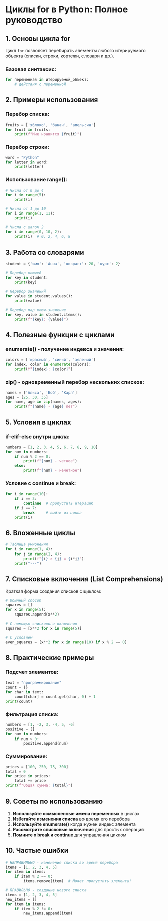 # Циклы for в Python: Полное руководство

## 1. Основы цикла for

Цикл `for` позволяет перебирать элементы любого итерируемого объекта (списки, строки, кортежи, словари и др.).

### Базовая синтаксис:
```python
for переменная in итерируемый_объект:
    # действия с переменной
```

## 2. Примеры использования

### Перебор списка:
```python
fruits = ['яблоко', 'банан', 'апельсин']
for fruit in fruits:
    print(f"Мне нравится {fruit}")
```

### Перебор строки:
```python
word = "Python"
for letter in word:
    print(letter)
```

### Использование range():
```python
# Числа от 0 до 4
for i in range(5):
    print(i)

# Числа от 1 до 10
for i in range(1, 11):
    print(i)

# Числа с шагом 2
for i in range(0, 10, 2):
    print(i)  # 0, 2, 4, 6, 8
```

## 3. Работа со словарями

```python
student = {'имя': 'Анна', 'возраст': 20, 'курс': 2}

# Перебор ключей
for key in student:
    print(key)

# Перебор значений
for value in student.values():
    print(value)

# Перебор пар ключ-значение
for key, value in student.items():
    print(f"{key}: {value}")
```

## 4. Полезные функции с циклами

### enumerate() - получение индекса и значения:
```python
colors = ['красный', 'синий', 'зеленый']
for index, color in enumerate(colors):
    print(f"{index}: {color}")
```

### zip() - одновременный перебор нескольких списков:
```python
names = ['Алиса', 'Боб', 'Карл']
ages = [25, 30, 35]
for name, age in zip(names, ages):
    print(f"{name} - {age} лет")
```

## 5. Условия в циклах

### if-elif-else внутри цикла:
```python
numbers = [1, 2, 3, 4, 5, 6, 7, 8, 9, 10]
for num in numbers:
    if num % 2 == 0:
        print(f"{num} - четное")
    else:
        print(f"{num} - нечетное")
```

### Условие с continue и break:
```python
for i in range(10):
    if i == 3:
        continue  # пропустить итерацию
    if i == 7:
        break     # выйти из цикла
    print(i)
```

## 6. Вложенные циклы

```python
# Таблица умножения
for i in range(1, 4):
    for j in range(1, 4):
        print(f"{i} × {j} = {i*j}")
    print("---")
```

## 7. Списковые включения (List Comprehensions)

Краткая форма создания списков с циклом:

```python
# Обычный способ
squares = []
for x in range(5):
    squares.append(x**2)

# С помощью спискового включения
squares = [x**2 for x in range(5)]

# С условием
even_squares = [x**2 for x in range(10) if x % 2 == 0]
```

## 8. Практические примеры

### Подсчет элементов:
```python
text = "программирование"
count = {}
for char in text:
    count[char] = count.get(char, 0) + 1
print(count)
```

### Фильтрация списка:
```python
numbers = [1, -2, 3, -4, 5, -6]
positive = []
for num in numbers:
    if num > 0:
        positive.append(num)
```

### Суммирование:
```python
prices = [100, 250, 75, 300]
total = 0
for price in prices:
    total += price
print(f"Общая сумма: {total}")
```

## 9. Советы по использованию

1. **Используйте осмысленные имена переменных** в циклах
2. **Избегайте изменения списка** во время его перебора
3. **Используйте enumerate()** когда нужен индекс элемента
4. **Рассмотрите списковые включения** для простых операций
5. **Помните о break и continue** для управления циклом

## 10. Частые ошибки

```python
# НЕПРАВИЛЬНО - изменение списка во время перебора
items = [1, 2, 3, 4, 5]
for item in items:
    if item % 2 == 0:
        items.remove(item)  # Может пропустить элементы!

# ПРАВИЛЬНО - создание нового списка
items = [1, 2, 3, 4, 5]
new_items = []
for item in items:
    if item % 2 != 0:
        new_items.append(item)
```